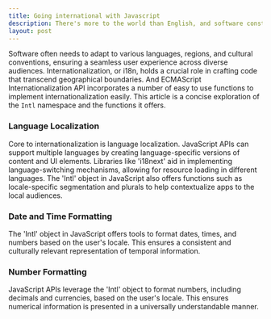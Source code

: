 ```yaml
---
title: Going international with Javascript
description: There's more to the world than English, and software construction often has to account for that. This article outlines the ECMAScript Internationalization API, which provides a number of useful functions for easy internationalization.
layout: post
---
```


Software often needs to adapt to various languages, regions, and cultural conventions, ensuring a seamless user experience across diverse audiences. Internationalization, or i18n, holds a crucial role in crafting code that transcend geographical boundaries. And ECMAScript Internationalization API incorporates a number of easy to use functions to implement internationalization easily. This article is a concise exploration of the `Intl` namespace and the functions it offers.

### Language Localization

Core to internationalization is language localization. JavaScript APIs can support multiple languages by creating language-specific versions of content and UI elements. Libraries like 'i18next' aid in implementing language-switching mechanisms, allowing for resource loading in different languages. The 'Intl' object in JavaScript also offers functions such as locale-specific segmentation and plurals to help contextualize apps to the local audiences.

### Date and Time Formatting

The 'Intl' object in JavaScript offers tools to format dates, times, and numbers based on the user's locale. This ensures a consistent and culturally relevant representation of temporal information.

### Number Formatting

JavaScript APIs leverage the 'Intl' object to format numbers, including decimals and currencies, based on the user's locale. This ensures numerical information is presented in a universally understandable manner.

